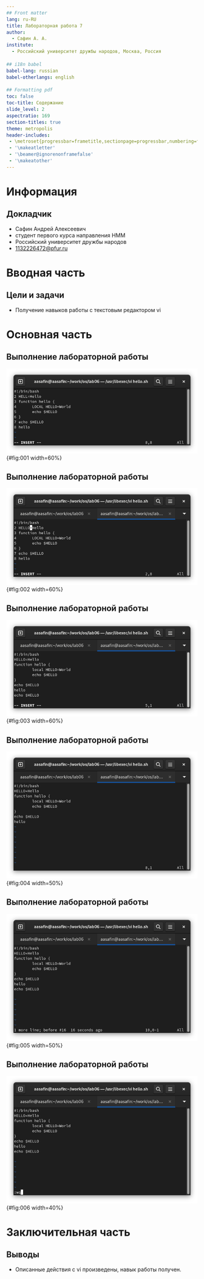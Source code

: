 ```yaml
---
## Front matter
lang: ru-RU
title: Лабораторная работа 7
author:
  - Сафин А. А.
institute:
  - Российский университет дружбы народов, Москва, Россия

## i18n babel
babel-lang: russian
babel-otherlangs: english

## Formatting pdf
toc: false
toc-title: Содержание
slide_level: 2
aspectratio: 169
section-titles: true
theme: metropolis
header-includes:
 - \metroset{progressbar=frametitle,sectionpage=progressbar,numbering=fraction}
 - '\makeatletter'
 - '\beamer@ignorenonframefalse'
 - '\makeatother'
---
```


# Информация

## Докладчик

  * Сафин Андрей Алексеевич
  * студент первого курса направления НММ
  * Российский университет дружбы народов
  * [1132226472@pfur.ru](mailto:1132226472@pfur.ru)


# Вводная часть

## Цели и задачи

- Получение навыков работы с текстовым редактором vi

# Основная часть

## Выполнение лабораторной работы

![Создание hello.sh и вставка текста](image/001.png){#fig:001 width=60%}

## Выполнение лабораторной работы

![Редактирование hello.sh (HELL --> HELLO)](image/002.png){#fig:002 width=60%}

## Выполнение лабораторной работы

![Редактирование hello.sh (добавление строки)](image/003.png){#fig:003 width=60%}

## Выполнение лабораторной работы

![Редактирование hello.sh (удаление строки)](image/004.png){#fig:004 width=50%}

## Выполнение лабораторной работы

![Редактирование hello.sh (отмена действия)](image/005.png){#fig:005 width=50%}

## Выполнение лабораторной работы

![Сохранение файла](image/006.png){#fig:006 width=40%}

# Заключительная часть

## Выводы

- Описанные действия с vi произведены, навык работы получен.

